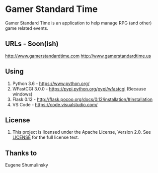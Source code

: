# Gamer Standard Time
Gamer Standard Time is an application to help manage RPG (and other) game related events.

## URLs - Soon(ish)
http://www.gamerstandardtime.com
http://www.gamerstandardtime.us

## Using 
1. Python 3.6 - https://www.python.org/
2. WFastCGI 3.0.0 - https://pypi.python.org/pypi/wfastcgi (Because windows)
3. Flask 0.12 - http://flask.pocoo.org/docs/0.12/installation/#installation
4. VS Code - https://code.visualstudio.com/

## License

1. This project is licensed under the Apache License, Version 2.0. See [LICENSE](license.txt)  for the full license text.

## Thanks to
Eugene Shumulinsky